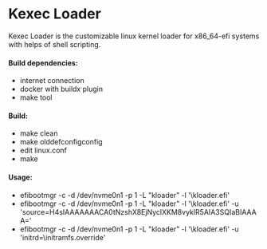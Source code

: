 # Kexec Loader
Kexec Loader is the customizable linux kernel loader for x86_64-efi systems with helps of shell scripting.

#### Build dependencies:
- internet connection
- docker with buildx plugin
- make tool

#### Build:
- make clean
- make olddefconfigconfig
- edit linux.conf
- make

#### Usage:
- efibootmgr -c -d /dev/nvme0n1 -p 1 -L "kloader" -l '\kloader.efi'
- efibootmgr -c -d /dev/nvme0n1 -p 1 -L "kloader" -l '\kloader.efi' -u 'source=H4sIAAAAAAACA0tNzshX8EjNyclXKM8vyklR5AIA3SQIaBIAAAA='
- efibootmgr -c -d /dev/nvme0n1 -p 1 -L "kloader" -l '\kloader.efi' -u 'initrd=\initramfs.override'
